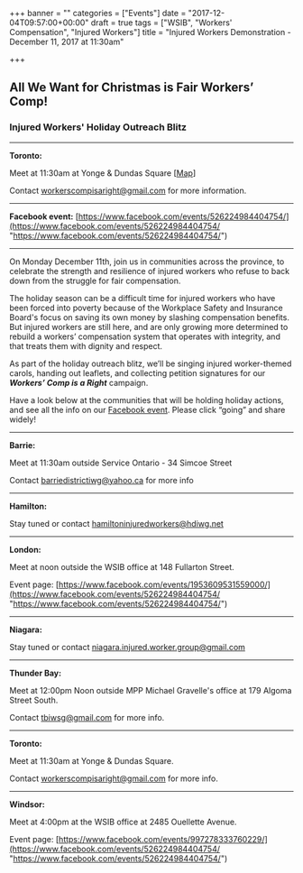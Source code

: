 +++
banner = ""
categories = ["Events"]
date = "2017-12-04T09:57:00+00:00"
draft = true
tags = ["WSIB", "Workers' Compensation", "Injured Workers"]
title = "Injured Workers Demonstration - December 11, 2017 at 11:30am"

+++
## **All We Want for Christmas is Fair Workers’ Comp!**

### **Injured Workers' Holiday Outreach Blitz**

---

**Toronto:**

Meet at 11:30am at Yonge & Dundas Square \[[Map](https://www.google.ca/maps/place/Yonge-Dundas+Square/@43.6560359,-79.3802357,15z/data=!4m5!3m4!1s0x0:0xfba1e6ac7018788a!8m2!3d43.6560359!4d-79.3802357)\]

Contact [workerscompisaright@gmail.com](mailto:workerscompisaright@gmail.com) for more information.

---

**Facebook event:** [https://www.facebook.com/events/526224984404754/](https://www.facebook.com/events/526224984404754/ "https://www.facebook.com/events/526224984404754/")

---

On Monday December 11th, join us in communities across the province, to celebrate the strength and resilience of injured workers who refuse to back down from the struggle for fair compensation.

The holiday season can be a difficult time for injured workers who have been forced into poverty because of the Workplace Safety and Insurance Board's focus on saving its own money by slashing compensation benefits. But injured workers are still here, and are only growing more determined to rebuild a workers’ compensation system that operates with integrity, and that treats them with dignity and respect.

As part of the holiday outreach blitz, we’ll be singing injured worker-themed carols, handing out leaflets, and collecting petition signatures for our **_Workers’ Comp is a Right_** campaign.

Have a look below at the communities that will be holding holiday actions, and see all the info on our [Facebook event](https://www.facebook.com/events/526224984404754/). Please click “going” and share widely!

---

**Barrie:**

Meet at 11:30am outside Service Ontario - 34 Simcoe Street

Contact [barriedistrictiwg@yahoo.ca](mailto:barriedistrictiwg@yahoo.ca) for more info

---

**Hamilton:**

Stay tuned or contact [hamiltoninjuredworkers@hdiwg.net](mailto:hamiltoninjuredworkers@hdiwg.net)

---

**London:**

Meet at noon outside the WSIB office at 148 Fullarton Street.

Event page: [https://www.facebook.com/events/1953609531559000/](https://www.facebook.com/events/526224984404754/ "https://www.facebook.com/events/526224984404754/")

---

**Niagara:**

Stay tuned or contact [niagara.injured.worker.group@gmail.com](mailto:niagara.injured.worker.group@gmail.com)

---

**Thunder Bay:**

Meet at 12:00pm Noon outside MPP Michael Gravelle's office at 179 Algoma Street South.

Contact [tbiwsg@gmail.com](mailto:tbiwsg@gmail.com) for more info.

---

**Toronto:**

Meet at 11:30am at Yonge & Dundas Square.

Contact [workerscompisaright@gmail.com](mailto:workerscompisaright@gmail.com) for more info.

---

**Windsor:**

Meet at 4:00pm at the WSIB office at 2485 Ouellette Avenue.

Event page: [https://www.facebook.com/events/997278333760229/](https://www.facebook.com/events/526224984404754/ "https://www.facebook.com/events/526224984404754/")